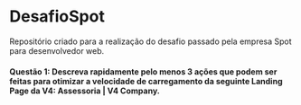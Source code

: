 # DesafioSpot
Repositório criado para a realização do desafio passado pela empresa Spot para desenvolvedor web.

#### Questão 1: Descreva rapidamente pelo menos 3 ações que podem ser feitas para otimizar a velocidade de carregamento da seguinte Landing Page da V4: Assessoria | V4 Company.
